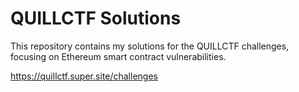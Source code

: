 # QUILLCTF Solutions
This repository contains my solutions for the QUILLCTF challenges, focusing on Ethereum smart contract vulnerabilities.

https://quillctf.super.site/challenges
